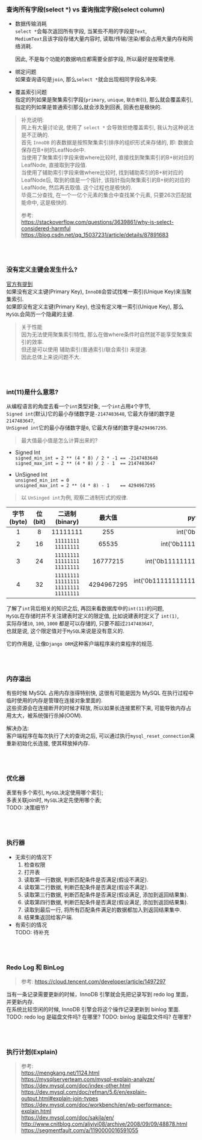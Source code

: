 

&nbsp;  
&nbsp;   
### 查询所有字段(select *) vs 查询指定字段(select column)

- 数据传输消耗      
  `select *`会每次返回所有字段, 当某些不用的字段是`Text`,    
  `MediumText`且该字段存储大量内容时, 读取/传输/渲染/都会占用大量内存和网络消耗.   
  
  因此, 不是每个功能的数据响应都需要全部字段, 所以最好是按需使用.   

- 绑定问题  
  如果查询语句是`join`, 那么`select *`就会出现相同字段名冲突.

- 覆盖索引问题   
  指定的列如果是聚集索引字段(`primary`, `unique`, `联合索引`), 那么就会覆盖索引,   
  指定的列如果是普通索引那么就会涉及到回表, 回表也是极快的.

> 补充说明:  
> 网上有大量讨论说, 使用了 `select *` 会导致拒绝覆盖索引, 我认为这种说法是不正确的.    
> 首先 `InnoDB` 的表数据是按照聚集索引排序的组织形式来存储的, 即: 数据会保存在B+树的LeafNode中.     
> 当使用了聚集索引字段来做where比较时, 直接找到聚集索引的B+树对应的LeafNode, 直接取到字段值.  
> 当使用了辅助索引字段来做where比较时, 找到辅助索引的B+树对应的LeafNode后, 取到的值是一个指针, 
> 该指针指向聚集索引的B+树的对应的LeafNode, 然后再去取值. 这个过程也是极快的.   
> 毕竟二分查找, 在一个一亿个元素的集合中查找某个元素, 只要26次匹配就能命中, 这是极快的.
>      
> 参考:   
> https://stackoverflow.com/questions/3639861/why-is-select-considered-harmful   
> https://blog.csdn.net/qq_15037231/article/details/87891683   
        


&nbsp;  
&nbsp;  
### 没有定义主键会发生什么?   
[官方有提到](https://dev.mysql.com/doc/refman/8.0/en/innodb-index-types.html)   
如果没有定义主键(Primary Key), `InnoDB`会尝试找唯一索引(Unique Key)来当聚集索引.   
如果即没有定义主键(Primary Key), 也没有定义唯一索引(Unique Key), 那么`MySQL`会简历一个隐藏的主键.

> 关于性能   
> 因为无法使用聚集索引特性, 那么在做where条件时自然就不能享受聚集索引的效率.  
> 但还是可以使用 辅助索引(普通索引/联合索引) 来提速.  
> 因此总体上来说问题不大.  


&nbsp;  
&nbsp;  
### int(11)是什么意思?  
从编程语言的角度去看一个`int`类型对象, 一个`int`占用`4`个字节,    
`Signed int`(默认)它的最小存储数字是`-2147483648`, 它最大存储的数字是`2147483647`,    
`UnSigned int`它的最小存储数字是`0`, 它最大存储的数字是`4294967295`.   

> 最大值最小值是怎么计算出来的?  
- Signed Int   
  `signed_min_int = 2 ** (4 * 8) / 2 * -1 == -2147483648`  
  `signed_max_int = 2 ** (4 * 8) / 2 - 1  == 2147483647`  
  
- UnSigned Int  
  `unsigned_min_int = 0`   
  `unsigned_max_int = 2 ** (4 * 8) - 1    == 4294967295`

> 以 `UnSinged int`为例, 观察二进制形式的规律.     

|字节(byte)|位(bit)|二进制(binary)|最大值|python表达式|
|:---:|:---:|:---:|:---:|:---:|
|1|8|11111111|255|int('0b11111111', 2)|  
|2|16|`11111111` `11111111`|65535|int('0b1111111111111111', 2)|  
|3|24|`11111111` `11111111` `11111111`|16777215|int('0b111111111111111111111111', 2)|  
|4|32|`11111111` `11111111` `11111111` `11111111`|4294967295|int('0b11111111111111111111111111111111', 2)|  

了解了`int`背后相关的知识之后, 再回来看数据库中的`int(11)`的问题,   
`MySQL`在存储时并不关注建表时定义的限定值, 比如说建表时定义了 `int(1)`,    
实际存储`10`, `100`, `1000` 都是可以存储的, 只要不超过`2147483647`,    
也就是说, 这个限定值对于`MySQL`来说是没有意义的.    

它的作用是, 让像`Django ORM`这种客户端程序来约束程序的规范.  
 

&nbsp;  
&nbsp;  
### 内存溢出
有些时候 MySQL 占用内存涨得特别快, 这很有可能是因为 MySQL 在执行过程中临时使用的内存是管理在连接对象里面的.  
这些资源会在连接断开的时候才释放, 所以如果长连接累积下来, 可能导致内存占用太大，被系统强行杀掉(OOM).   

解决办法:   
客户端程序在每次执行了大的查询之后, 可以通过执行`mysql_reset_connection`来重新初始化长连接, 使其释放掉内存.


&nbsp;  
&nbsp;   
### 优化器
表里有多个索引, `MySQL`决定使用哪个索引;   
多表关联join时, `MySQL`决定先使用哪个表;   
TODO: 决策细节?


&nbsp;  
&nbsp;   
### 执行器
- 无索引的情况下  
  1. 检查权限
  2. 打开表
  3. 读取第一行数据, 判断匹配条件是否满足(假设不满足).
  4. 读取第二行数据, 判断匹配条件是否满足(假设不满足).
  5. 读取第三行数据, 判断匹配条件是否满足(假设满足, 添加到返回结果集).
  6. 读取第四行数据, 判断匹配条件是否满足(假设满足, 添加到返回结果集).
  7. 读取到最后一行, 将所有匹配条件满足的数据都加入到返回结果集中.
  8. 结果集返回给客户端.
- 有索引的情况  
  TODO: 待补充  


&nbsp;  
&nbsp;   
### Redo Log 和  BinLog
> 参考: 
> https://cloud.tencent.com/developer/article/1497297

当有一条记录需要更新的时候，InnoDB 引擎就会先把记录写到 redo log 里面，并更新内存.  
在系统比较空闲的时候, InnoDB 引擎会将这个操作记录更新到 binlog 里面.  
TODO: redo log 是磁盘文件吗? 在哪里? 
TODO: binlog 是磁盘文件吗? 在哪里?  


&nbsp;  
&nbsp;  
### 执行计划(Explain)
> 参考:   
> https://mengkang.net/1124.html   
> https://mysqlserverteam.com/mysql-explain-analyze/   
> https://dev.mysql.com/doc/index-other.html   
> https://dev.mysql.com/doc/refman/5.6/en/explain-output.html#explain-join-types   
> https://dev.mysql.com/doc/workbench/en/wb-performance-explain.html   
> https://dev.mysql.com/doc/sakila/en/   
> http://www.cnitblog.com/aliyiyi08/archive/2008/09/09/48878.html 
> https://segmentfault.com/a/1190000016591055  
